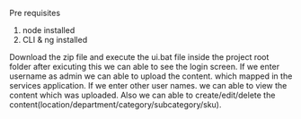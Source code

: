 
Pre requisites
1. node installed
2. CLI & ng installed

Download the zip file and execute the ui.bat file inside the project root folder
after exicuting this we can able to see the login screen.
If we enter username as admin we can able to upload the content. which mapped in the services application.
If we enter other user names. we can able to view the content which was uploaded.
Also we can able to create/edit/delete the content(location/department/category/subcategory/sku).
